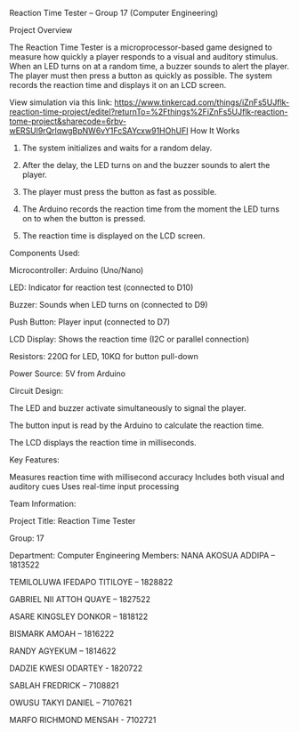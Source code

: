 Reaction Time Tester – Group 17 (Computer Engineering)

Project Overview

The Reaction Time Tester is a microprocessor-based game designed to measure how quickly a player responds to a visual and auditory stimulus. 
When an LED turns on at a random time, a buzzer sounds to alert the player. The player must then press a button as quickly as possible. 
The system records the reaction time and displays it on an LCD screen.

View simulation via this link: https://www.tinkercad.com/things/iZnFs5UJflk-reaction-time-project/editel?returnTo=%2Fthings%2FiZnFs5UJflk-reaction-tome-project&sharecode=6rbv-wERSUl9rQrlqwgBpNW6vY1FcSAYcxw91HOhUFI
How It Works

1. The system initializes and waits for a random delay.


2. After the delay, the LED turns on and the buzzer sounds to alert the player.


3. The player must press the button as fast as possible.


4. The Arduino records the reaction time from the moment the LED turns on to when the button is pressed.


5. The reaction time is displayed on the LCD screen.



Components Used:

Microcontroller: Arduino (Uno/Nano)

LED: Indicator for reaction test (connected to D10)

Buzzer: Sounds when LED turns on (connected to D9)

Push Button: Player input (connected to D7)

LCD Display: Shows the reaction time (I2C or parallel connection)

Resistors: 220Ω for LED, 10KΩ for button pull-down

Power Source: 5V from Arduino



Circuit Design:

The LED and buzzer activate simultaneously to signal the player.

The button input is read by the Arduino to calculate the reaction time.

The LCD displays the reaction time in milliseconds.


Key Features:

Measures reaction time with millisecond accuracy
Includes both visual and auditory cues
Uses real-time input processing


Team Information:

Project Title: Reaction Time Tester

Group: 17

Department: Computer Engineering
Members:
NANA AKOSUA ADDIPA – 1813522

TEMILOLUWA IFEDAPO TITILOYE – 1828822

GABRIEL NII ATTOH QUAYE – 1827522

ASARE KINGSLEY DONKOR – 1818122

BISMARK AMOAH – 1816222

RANDY AGYEKUM – 1814622

DADZIE KWESI ODARTEY - 1820722

SABLAH FREDRICK – 7108821

OWUSU TAKYI DANIEL – 7107621

MARFO RICHMOND MENSAH - 7102721
